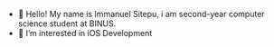 - 👋 Hello! My name is Immanuel Sitepu, i am second-year computer science student at BINUS. 
- 👀 I’m interested in iOS Development

<!---
stpimm/stpimm is a ✨ special ✨ repository because its `README.md` (this file) appears on your GitHub profile.
You can click the Preview link to take a look at your changes.
--->
